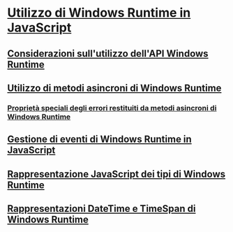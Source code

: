 # [Utilizzo di Windows Runtime in JavaScript](using-the-windows-runtime-in-javascript.md)
## [Considerazioni sull'utilizzo dell'API Windows Runtime](considerations-when-using-the-windows-runtime-api.md)
## [Utilizzo di metodi asincroni di Windows Runtime](using-windows-runtime-asynchronous-methods.md)
### [Proprietà speciali degli errori restituiti da metodi asincroni di Windows Runtime](special-error-properties-from-asynchronous-windows-runtime-methods.md)
## [Gestione di eventi di Windows Runtime in JavaScript](handling-windows-runtime-events-in-javascript.md)
## [Rappresentazione JavaScript dei tipi di Windows Runtime](javascript-representation-of-windows-runtime-types.md)
## [Rappresentazioni DateTime e TimeSpan di Windows Runtime](windows-runtime-datetime-and-timespan-representations.md)
